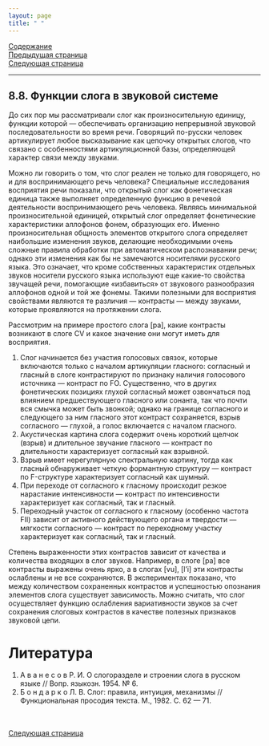 ```yaml
---
layout: page
title: " "
---
```

<a href="contents.html">Содержание</a><br>
<a href="087.html">Предыдущая страница</a><br>
<a href="091.html">Следующая страница</a>
<hr>

## 8.8. Функции слога в звуковой системе
До сих пор мы рассматривали слог как произносительную единицу, функции которой — 
обеспечивать организацию непрерывной звуковой последовательности во время речи. 
Говорящий по-русски человек артикулирует любое высказывание как цепочку открытых 
слогов, что связано с особенностями артикуляционной базы, определяющей характер связи 
между звуками. 

Можно ли говорить о том, что слог реален не только для говорящего, но и для воспринимающего 
речь человека? Специальные исследования восприятия речи показали, что открытый слог как
фонетическая единица также выполняет определенную функцию в речевой деятельности
воспринимающего речь человека. Являясь минимальной произносительной единицей,
открытый слог определяет фонетические характеристики аллофонов фонем, образующих его.
Именно произносительная общность элементов открытого слога определяет наибольшие 
изменения звуков, делающие необходимыми очень сложные правила обработки при 
автоматическом распознавании речи; однако эти изменения как бы не замечаются носителями
русского языка. Это означает, что кроме собственных характеристик отдельных звуков носители 
русского языка используют еще какие-то свойства звучащей речи, помогающие «избавиться» 
от звукового разнообразия аллофонов одной и той же фонемы. Такими полезными для восприятия 
свойствами являются те различия — контрасты — между звуками, которые проявляются на
протяжении слога. 

Рассмотрим на примере простого слога [pa], какие контрасты возникают в слоге CV и какое 
значение они могут иметь для восприятия. 

<ol>
<li>Слог начинается без участия голосовых связок, которые включаются только с началом артикуляции
гласного: согласный и гласный в слоге контрастируют по признаку наличия голосового источника —
контраст по FО. Существенно, что в других фонетических позициях глухой согласный может
озвончаться под влиянием предшествующего гласного или сонанта, так что почти вся смычка 
может быть звонкой; однако на границе согласного и следующего за ним гласного этот контраст 
сохраняется, взрыв согласного — глухой, а голос включается с началом гласного. </li>
<li>Акустическая картина слога содержит очень короткий щелчок (взрыв) и длительное звучание 
гласного — контраст по длительности характеризует согласный как взрывной. </li>
<li>Взрыв имеет нерегулярную спектральную картину, тогда как гласный обнаруживает четкую 
формантную структуру — контраст по F-структуре характеризует согласный как шумный. </li>
<li>При переходе от согласного к гласному происходит резкое нарастание интенсивности —
контраст по интенсивности характеризует как согласный, так и гласный. </li>
<li>Переходный участок от согласного к гласному (особенно частота FII) зависит от активного 
действующего органа и твердости — мягкости согласного — контраст по переходному участку 
характеризует как согласный, так и гласный. </li>
</ol>
Степень выраженности этих контрастов зависит от качества и количества входящих в слог звуков. 
Например, в слоге [pa] все контрасты выражены очень ярко, а в слогах [vu], [l’i] эти контрасты
ослаблены и не все сохраняются. В экспериментах показано, что между количеством сохраненных
контрастов и успешностью опознания элементов слога существует зависимость. Можно считать, 
что слог осуществляет функцию ослабления вариативности звуков за счет сохранения слоговых 
контрастов в качестве полезных признаков звуковой цепи. 


# Литература 
<ol>
<li>А в а н е с о в  Р. И. О слогоразделе и строении слога в русском языке // Вопр. языкозн. 1954. № 6.</li>
<li>Б о н д а р к о   Л. В. Слог: правила, интуиция, механизмы // Функциональная просодия текста. М., 1982. С. 62 — 71.</li>
</ol>

<br><br>
<a href="091.html">Следующая страница</a>
